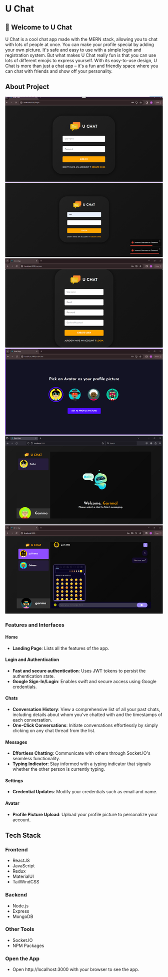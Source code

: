 # U Chat

## 🌟 Welcome to U Chat
U Chat is a cool chat app made with the MERN stack, allowing you to chat with lots of people at once. You can make your profile special by adding your own picture. It's safe and easy to use with a simple login and registration system. But what makes U Chat really fun is that you can use lots of different emojis to express yourself. With its easy-to-use design, U Chat is more than just a chat app – it's a fun and friendly space where you can chat with friends and show off your personality.

## About Project

![U Chat Demo](images/uchat1.png)
![U Chat Demo](images/uchat2.png)
![U Chat Demo](images/uchat3.png)
![U Chat Demo](images/uchat4.png)
![U Chat Demo](images/uchat5.png)
![U Chat Demo](images/uchat6.png)

### Features and Interfaces

#### Home
- **Landing Page**: Lists all the features of the app.

#### Login and Authentication
- **Fast and secure authentication**: Uses JWT tokens to persist the authentication state.
- **Google Sign-In/Login**: Enables swift and secure access using Google credentials.

#### Chats
- **Conversation History**: View a comprehensive list of all your past chats, including details about whom you've chatted with and the timestamps of each conversation.
- **One-Click Conversations**: Initiate conversations effortlessly by simply clicking on any chat thread from the list.

#### Messages
- **Effortless Chatting**: Communicate with others through Socket.IO's seamless functionality.
- **Typing Indicator**: Stay informed with a typing indicator that signals whether the other person is currently typing.

#### Settings
- **Credential Updates**: Modify your credentials such as email and name.

#### Avatar 
- **Profile Picture Upload**: Upload your profile picture to personalize your account.

## Tech Stack

### Frontend
- ReactJS
- JavaScript
- Redux
- MaterialUI
- TailWindCSS

### Backend
- Node.js
- Express
- MongoDB

### Other Tools
- Socket.IO
- NPM Packages

### Open the App
- Open http://localhost:3000 with your browser to see the app.
